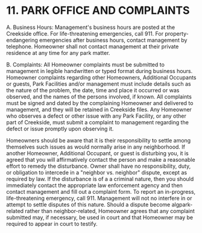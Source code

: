 # 11. PARK OFFICE AND COMPLAINTS
A. Business Hours: Management's business hours are posted at the Creekside office.
For life-threatening emergencies, call 911. For property-endangering emergencies
after business hours, contact management by telephone. Homeowner shall not
contact management at their private residence at any time for any park matter.

B. Complaints: All Homeowner complaints must be submitted to management in
legible handwritten or typed format during business hours. Homeowner complaints
regarding other Homeowners, Additional Occupants or guests, Park Facilities
and/or management must include details such as the nature of the problem, the
date, time and place it occurred or was observed, and the names of the persons
involved, if known. All complaints must be signed and dated by the complaining
Homeowner and delivered to management, and they will be retained in Creekside
files. Any Homeowner who observes a defect or other issue with any Park Facility,
or any other part of Creekside, must submit a complaint to management regarding
the defect or issue promptly upon observing it.

Homeowners should be aware that it is their responsibility to settle among
themselves such issues as would normally arise in any neighborhood. If another
Homeowner, Additional Occupant, or guest is disturbing you, it is agreed that you
will affirmatively contact the person and make a reasonable effort to remedy the
disturbance. Owner shall have no responsibility, duty, or obligation to intercede in a
"neighbor vs. neighbor" dispute, except as required by law. If the disturbance is of a
a criminal nature, then you should immediately contact the appropriate law
enforcement agency and then contact management and fill out a complaint form. To
report an in-progress, life-threatening emergency, call 911. Management will not
no interfere in or attempt to settle disputes of this nature. Should a dispute become
algpark-related rather than neighbor-related, Homeowner agrees that any complaint
submitted may, if necessary, be used in court and that Homeowner may be required
to appear in court to testify.
